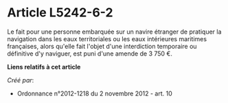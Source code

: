 # Article L5242-6-2

Le  fait pour une personne embarquée sur un navire étranger de pratiquer la  navigation dans les eaux territoriales ou les
eaux intérieures  maritimes françaises, alors qu'elle fait l'objet d'une interdiction  temporaire ou définitive d'y naviguer,
est puni d'une amende de 3 750 €.

**Liens relatifs à cet article**

_Créé par_:

  - Ordonnance n°2012-1218 du 2 novembre 2012 - art. 10
